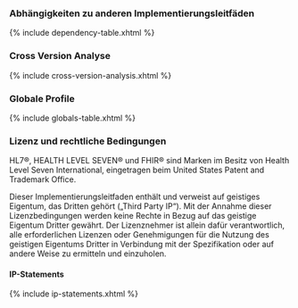 ### Abhängigkeiten zu anderen Implementierungsleitfäden

{% include dependency-table.xhtml %}

### Cross Version Analyse

{% include cross-version-analysis.xhtml %}

### Globale Profile

{% include globals-table.xhtml %}

### Lizenz und rechtliche Bedingungen
HL7®, HEALTH LEVEL SEVEN® und FHIR® sind Marken im Besitz von Health Level Seven International, eingetragen beim United States Patent and Trademark Office.

Dieser Implementierungsleitfaden enthält und verweist auf geistiges Eigentum, das Dritten gehört („Third Party IP“). Mit der Annahme dieser Lizenzbedingungen werden keine Rechte in Bezug auf das geistige Eigentum Dritter gewährt. Der Lizenznehmer ist allein dafür verantwortlich, alle erforderlichen Lizenzen oder Genehmigungen für die Nutzung des geistigen Eigentums Dritter in Verbindung mit der Spezifikation oder auf andere Weise zu ermitteln und einzuholen.

#### IP-Statements

{% include ip-statements.xhtml %}